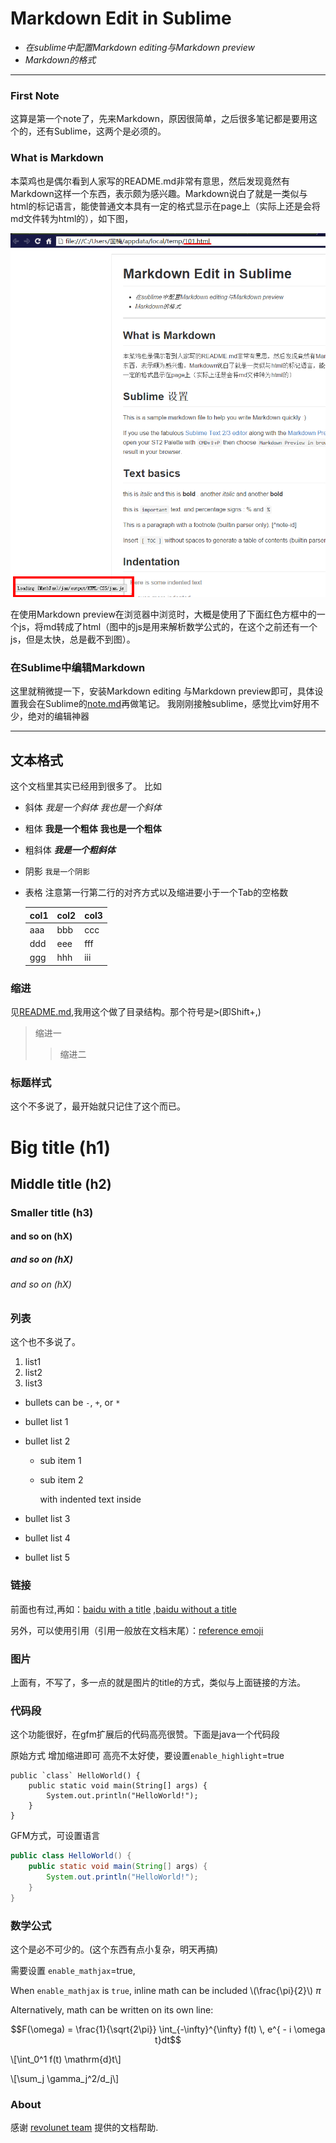 Markdown Edit in Sublime
=====================
- *在sublime中配置Markdown editing与Markdown preview*
- *Markdown的格式*

---
### First Note
这算是第一个note了，先来Markdown，原因很简单，之后很多笔记都是要用这个的，还有Sublime，这两个是必须的。

### What is Markdown
本菜鸡也是偶尔看到人家写的README.md非常有意思，然后发现竟然有Markdown这样一个东西，表示颇为感兴趣。Markdown说白了就是一类似与html的标记语言，能使普通文本具有一定的格式显示在page上（实际上还是会将md文件转为html的），如下图，

![md2html](https://github.com/GrapeGun/GrapeNotes/raw/master/EditTools/MarkDown/images/md2html.png)

在使用Markdown preview在浏览器中浏览时，大概是使用了下面红色方框中的一个js，将md转成了html（图中的js是用来解析数学公式的，在这个之前还有一个js，但是太快，总是截不到图）。


### 在Sublime中编辑Markdown
这里就稍微提一下，安装Markdown editing 与Markdown preview即可，具体设置我会在Sublime的[note.md](https://github.com/GrapeGun/GrapeNotes/blob/master/EditTools/Sublime/note.md)再做笔记。
我刚刚接触sublime，感觉比vim好用不少，绝对的编辑神器

---

## 文本格式
这个文档里其实已经用到很多了。
比如 
* 斜体 *我是一个斜体* _我也是一个斜体_
* 粗体 **我是一个粗体** __我也是一个粗体__
* 粗斜体 ***我是一个粗斜体***
* 阴影 `我是一个阴影` 
* 表格 注意第一行第二行的对齐方式以及缩进要小于一个Tab的空格数             

   | col1 | col2 | col3 |
   |------|------|------|
   |aaa | bbb | ccc | 
   |ddd | eee | fff |
   |ggg | hhh | iii |

### 缩进
见[README.md](https://github.com/GrapeGun/GrapeNotes/blob/master/README.md),我用这个做了目录结构。那个符号是<kbd>></kbd>(即Shift+,)
> 缩进一
>> 缩进二

### 标题样式
这个不多说了，最开始就只记住了这个而已。
# Big title (h1)
## Middle title (h2)
### Smaller title (h3)
#### and so on (hX)
##### and so on (hX)
###### and so on (hX)

### 列表
这个也不多说了。

 1. list1
 2. list2
 3. list3

 - bullets can be `-`, `+`, or `*`
 - bullet list 1
 - bullet list 2
    - sub item 1
    - sub item 2

        with indented text inside

 - bullet list 3
 + bullet list 4
 * bullet list 5

### 链接
前面也有过,再如：[baidu with a title](http://www.baidu.com/ "title") ,[baidu without a title](http://www.baidu.com/)

另外，可以使用引用（引用一般放在文档末尾）：[reference emoji][emoji]

### 图片
上面有，不写了，多一点的就是图片的title的方式，类似与上面链接的方法。

### 代码段
这个功能很好，在gfm扩展后的代码高亮很赞。下面是java一个代码段

原始方式 增加缩进即可 高亮不太好使，要设置`enable_highlight`=true

    public `class` HelloWorld() { 
        public static void main(String[] args) {
            System.out.println("HelloWorld!");
        }
    }

GFM方式，可设置语言

```java
public class HelloWorld() {
    public static void main(String[] args) {
        System.out.println("HelloWorld!");
    }
}
```

### 数学公式
这个是必不可少的。(这个东西有点小复杂，明天再搞)

需要设置 `enable_mathjax`=true,

When `enable_mathjax` is `true`, inline math can be included \\(\frac{\pi}{2}\\) $\pi$

Alternatively, math can be written on its own line:

$$F(\omega) = \frac{1}{\sqrt{2\pi}} \int_{-\infty}^{\infty} f(t) \, e^{ - i \omega t}dt$$

\\[\int_0^1 f(t) \mathrm{d}t\\]

\\[\sum_j \gamma_j^2/d_j\\]

### About

感谢 [revolunet team][revolunet] 提供的文档帮助.

 [ref1]: http://revolunet.com
 [ref2]: http://revolunet.com "rich web apps"
 [MarkdownREF]: http://daringfireball.net/projects/markdown/basics
 [MarkdownPreview]: https://github.com/revolunet/sublimetext-markdown-preview
 [ST]: http://sublimetext.com
 [revolunet]: http://revolunet.com
 [revolunet-logo]: http://www.revolunet.com/static/parisjs8/img/logo-revolunet-carre.jpg "revolunet logo"
 [gfm]: http://github.github.com/github-flavored-markdown/
 [emoji]: http://www.emoji-cheat-sheet.com/
 [emoji with title]: http://www.emoji-cheat-sheet.com/

